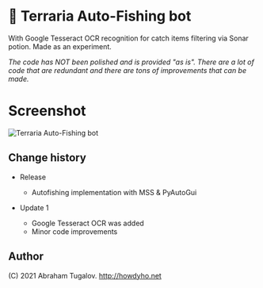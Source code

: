 # 🎣 Terraria Auto-Fishing bot
With Google Tesseract OCR recognition for catch items filtering via Sonar potion.
Made as an experiment.

*The code has NOT been polished and is provided "as is". There are a lot of code that are redundant and there are tons of improvements that can be made.*

# Screenshot
![Terraria Auto-Fishing bot](https://i.imgur.com/a0s7mtI.jpg)

## Change history
- Release
  - Autofishing implementation with MSS & PyAutoGui

- Update 1
  - Google Tesseract OCR was added
  - Minor code improvements

## Author

(C) 2021 Abraham Tugalov.
http://howdyho.net